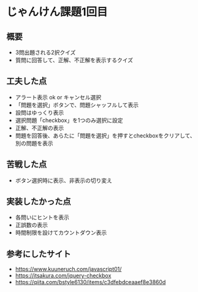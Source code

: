 # じゃんけん課題1回目

## 概要
- 3問出題される2択クイズ
- 質問に回答して、正解、不正解を表示するクイズ

## 工夫した点
- アラート表示 ok or キャンセル選択
- 「問題を選択」ボタンで、問題シャッフルして表示
- 設問はゆっくり表示
- 選択問題「checkbox」を1つのみ選択に設定
- 正解、不正解の表示
- 問題を回答後、あらたに「問題を選択」を押すとcheckboxをクリアして、別の問題を表示

## 苦戦した点
- ボタン選択時に表示、非表示の切り変え

## 実装したかった点
- 各問いにヒントを表示
- 正誤数の表示
- 時間制限を設けてカウントダウン表示

## 参考にしたサイト
- https://www.kuuneruch.com/javascript01/
- https://itsakura.com/jquery-checkbox
- https://qiita.com/bstyle6130/items/c3dfebdceaaef8e3860d
